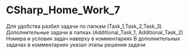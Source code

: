 # CSharp_Home_Work_7
Для удобства разбил задачи по папкам (Task_1,Task_2,Task_3)
Дополнительные задачи в папках (Additional_Task_1, Additional_Task_2)
Номера и условия задач наверху в комментариях
В дополнительных задачах в комментариях указал этапы решения задачи
